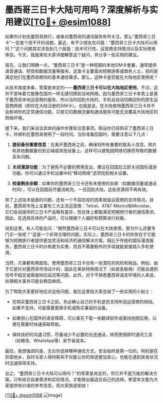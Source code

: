 # 墨西哥三日卡大陆可用吗？深度解析与实用建议[[TG💪+ @esim1088](https://t.me/s/esim1088)]

如果你计划去墨西哥旅行，或者对墨西哥的通讯服务有所关注，那么“墨西哥三日卡”一定是个绕不开的话题。最近，有不少朋友在问我：“墨西哥三日卡大陆可以用吗？”这个问题其实涉及到几个层面：技术可行性、运营商支持情况以及实际使用体验。今天，我就来给大家详细解答这个疑问，并分享一些实用的建议。

首先，让我们明确一点，“墨西哥三日卡”是一种短期的本地SIM卡套餐，通常提供语音通话、短信和数据流量等服务。这类卡主要面向短期游客或商务人士，目的是满足他们在墨西哥期间的基本通信需求。那么，这种卡是否能在大陆地区使用呢？

从技术角度来看，答案是肯定的——**墨西哥三日卡可以在大陆地区使用**。不过，这并不意味着它能像在国内一样无缝切换到当地网络。因为墨西哥三日卡本质上是基于墨西哥本地运营商的服务，所以当你回到大陆时，手机会自动切换回你的原生运营商网络（即你在大陆注册的SIM卡）。也就是说，在大陆使用墨西哥三日卡并不会影响你的正常通信功能，只是它的数据流量和通话服务可能无法覆盖大陆地区的网络环境。

接下来，我们来谈谈具体的操作步骤和注意事项。假设你已经购买了墨西哥三日卡，并顺利在墨西哥使用了一段时间。当你准备回国时，需要注意以下几点：

1. **提前备份重要信息**：在离开墨西哥之前，确保将所有重要的联系人信息、照片和其他数据备份到云端或其他设备上。这样可以避免因网络切换而导致的数据丢失问题。
   
2. **关闭漫游功能**：为了避免不必要的费用支出，建议在回国后立即关闭国际漫游功能。你可以通过手机设置中的“移动网络”选项找到相关设置。

3. **检查剩余余额**：如果你的墨西哥三日卡还有未使用的余额（如数据流量或通话时间），可以在回国前尽量消耗完。一旦回到大陆，这些资源将不再有效。

除了上述技术层面的问题，还有一个不容忽视的因素就是运营商的支持情况。目前，墨西哥市场上主要有三大主流运营商：Telcel、AT&T México和Movistar。它们各自提供的三日卡产品略有差异，但总体上都能满足短期旅行者的通信需求。因此，在选择具体的产品时，可以根据个人偏好和预算进行权衡。

说到这里，有人可能会问：“既然墨西哥三日卡可以在大陆使用，那为什么还要专门买一张呢？”这是一个非常合理的问题。实际上，墨西哥三日卡的优势在于它能够为短期旅行者提供更加灵活和经济的通信解决方案。相比于传统的国际漫游服务，墨西哥三日卡的价格更为实惠，而且不需要额外的手续就能直接插入手机使用。

当然，凡事都有两面性。使用墨西哥三日卡也有一些潜在的风险和挑战。例如，由于它是针对墨西哥市场设计的，因此在某些特殊情况下（如紧急联络）可能会遇到信号不稳定或客服响应延迟等问题。此外，对于不熟悉墨西哥语言环境的人来说，处理相关事务可能会稍显麻烦。

为了帮助大家更好地应对这些问题，我在这里给大家总结了一些实用的小贴士：

- 在购买墨西哥三日卡之前，务必确认自己的手机是否支持所选运营商的频段。如果不支持，可能需要更换手机或购买兼容的设备。
  
- 如果担心在国外的语言障碍，可以事先下载一些翻译软件或离线地图应用，以便在需要时快速获取帮助。

- 保持良好的沟通习惯，尽量减少不必要的长途通话，转而使用即时通讯工具（如微信、WhatsApp等）来节省成本。

最后，我想强调的是，无论你选择哪种通信方式，安全始终是第一位的。特别是在异国他乡，及时与家人保持联系不仅能让你的旅途更加安心，也能在遇到突发状况时迅速获得支持。

总之，“墨西哥三日卡大陆可以用吗？”的答案是肯定的，但它并不是万能的解决方案。只有结合自身需求和实际情况，才能做出最适合自己的选择。希望本文能为大家提供有价值的参考信息，祝大家旅途愉快！

[[TG💪+ @esim1088](https://t.me/s/esim1088) ![Image](https://i.postimg.cc/4NQfJmqS/Snipaste-2025-05-13-00-14-12.png)]